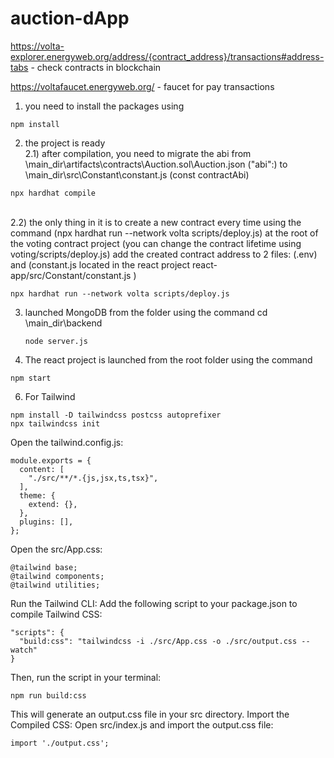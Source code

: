 # auction-dApp

https://volta-explorer.energyweb.org/address/{contract_address}/transactions#address-tabs - check contracts in blockchain

https://voltafaucet.energyweb.org/ - faucet for pay transactions



1) you need to install the packages using<br>
```shell
npm install
```

2) the project is ready<br>
2.1) after compilation, you need to migrate the abi from \main_dir\artifacts\contracts\Auction.sol\Auction.json ("abi":) to \main_dir\src\Constant\constant.js (const contractAbi)<br>
```shell
npx hardhat compile
```
<br>
2.2) the only thing in it is to create a new contract every time using the command (npx hardhat run --network volta scripts/deploy.js) at the root of the voting contract project (you can change the contract lifetime using voting/scripts/deploy.js)
add the created contract address to 2 files: (.env) and (constant.js located in the react project react-app/src/Constant/constant.js )<br>

 ```shell
npx hardhat run --network volta scripts/deploy.js
```



3) launched MongoDB from the folder using the command cd \main_dir\backend<br>
   ```shell
   node server.js
   ```
5) The react project is launched from the root folder using the command <br>
```shell
npm start
```

6) For Tailwind <br>
```shell
npm install -D tailwindcss postcss autoprefixer
npx tailwindcss init
```
Open the tailwind.config.js:
```shell
module.exports = {
  content: [
    "./src/**/*.{js,jsx,ts,tsx}",
  ],
  theme: {
    extend: {},
  },
  plugins: [],
};
```
Open the src/App.css:
```shell
@tailwind base;
@tailwind components;
@tailwind utilities;
```
Run the Tailwind CLI:
Add the following script to your package.json to compile Tailwind CSS:
```shell
"scripts": {
  "build:css": "tailwindcss -i ./src/App.css -o ./src/output.css --watch"
}
```
Then, run the script in your terminal:
```shell
npm run build:css
```
This will generate an output.css file in your src directory.
Import the Compiled CSS:
Open src/index.js and import the output.css file:
```shell
import './output.css';
```
